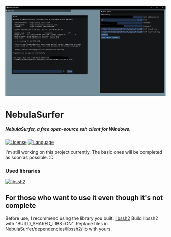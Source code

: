 ![alt text](https://github.com/roy6307/NebulaSurfer/blob/master/images/main.png?raw=true)

# NebulaSurfer
 ##### NebulaSurfer, a free open-source ssh client for Windows.
[![License](https://img.shields.io/badge/License-MIT-green?style=flat-square)](LICENSE)
[![Language](https://img.shields.io/badge/Language-C++-red?style=flat-square)](Language)
 
  I'm still working on this project currently.
  The basic ones will be completed as soon as possible. :D
  
  ### Used libraries
  [![libssh2](https://img.shields.io/badge/%20-libssh2-green?style=for-the-badge&logo=github)](https://github.com/libssh2/libssh2)
 
 ## For those who want to use it even though it's not complete
 Before use, I recommend using the library you built. [libssh2](https://github.com/libssh2/libssh2)
 Build libssh2 with "BUILD_SHARED_LIBS=ON".
 Replace files in NebulaSurfer/dependencies/libssh2/lib with yours.